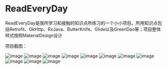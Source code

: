 # ReadEveryDay


ReadEveryDay是我所学习和接触的知识点所练习的一个小小项目。所用知识点包括Retrofit、OkHttp、RxJava、ButterKnife、Glide以及GreenDao等；项目整体样式按照MaterialDesign设计

项目截图：

![image](https://github.com/MissYouAllTheTime/ReadEveryDay/blob/master/images/QQ%E6%88%AA%E5%9B%BE20170515164600.png)
![image](https://github.com/MissYouAllTheTime/ReadEveryDay/blob/master/images/QQ%E6%88%AA%E5%9B%BE20170515164615.png)
![image](https://github.com/MissYouAllTheTime/ReadEveryDay/blob/master/images/QQ%E6%88%AA%E5%9B%BE20170515164626.png)
![image](https://github.com/MissYouAllTheTime/ReadEveryDay/blob/master/images/QQ%E6%88%AA%E5%9B%BE20170515164637.png)
![image](https://github.com/MissYouAllTheTime/ReadEveryDay/blob/master/images/QQ%E6%88%AA%E5%9B%BE20170515164647.png)
![image](https://github.com/MissYouAllTheTime/ReadEveryDay/blob/master/images/QQ%E6%88%AA%E5%9B%BE20170515164654.png)
![image](https://github.com/MissYouAllTheTime/ReadEveryDay/blob/master/images/QQ%E6%88%AA%E5%9B%BE20170515164705.png)
![image](https://github.com/MissYouAllTheTime/ReadEveryDay/blob/master/images/QQ%E6%88%AA%E5%9B%BE20170515164719.png)
![image](https://github.com/MissYouAllTheTime/ReadEveryDay/blob/master/images/QQ%E6%88%AA%E5%9B%BE20170515164729.png)
![image](https://github.com/MissYouAllTheTime/ReadEveryDay/blob/master/images/QQ%E6%88%AA%E5%9B%BE20170515164737.png)
![image](https://github.com/MissYouAllTheTime/ReadEveryDay/blob/master/images/QQ%E6%88%AA%E5%9B%BE20170515164758.png)

